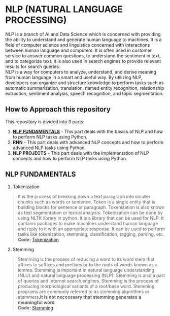 # NLP (NATURAL LANGUAGE PROCESSING)
NLP is a branch of AI and Data Science which is concerned with providing the ability to understand and generate human language to machines. It is a field of computer science and linguistics concerned with interactions between human language and computers. It is often used in customer service to answer common questions, to understand the sentiment in text, and to categorize text. It is also used in search engines to provide relevant results for search queries.<br>
NLP is a way for computers to analyze, understand, and derive meaning from human language in a smart and useful way. By utilizing NLP, developers can organize and structure knowledge to perform tasks such as automatic summarization, translation, named entity recognition, relationship extraction, sentiment analysis, speech recognition, and topic segmentation.<br>

## How to Approach this repository
This repository is divided into 3 parts:
1. [**NLP FUNDAMENTALS**](#nlp-fundamentals) - This part deals with the basics of NLP and how to perform NLP tasks using Python.
2. **RNN** - This part deals with advanced NLP concepts and how to perform advanced NLP tasks using Python.
3. **NLP PROJECTS** - This part deals with the implementation of NLP concepts and how to perform NLP tasks using Python.

## NLP FUNDAMENTALS
1. Tokenization
> It is the process of breaking down a text paragraph into smaller chunks such as words or sentence. Token is a single entity that is building blocks for sentence or paragraph. Tokenization is also known as text segmentation or lexical analysis. Tokenization can be done by using NLTK library in python. It is a library that can be used for NLP. It contains packages to make machines understand human language and reply to it with an appropriate response. It can be used to perform tasks like tokenization, stemming, classification, tagging, parsing, etc.<br>
> **Code:** [Tokenization](#./Fundamentals/tokenizer.ipynb)

2. Stemming
> Stemming is the process of reducing a word to its word stem that affixes to suffixes and prefixes or to the roots of words known as a lemma. Stemming is important in natural language understanding (NLU) and natural language processing (NLP). Stemming is also a part of queries and Internet search engines. Stemming is the process of producing morphological variants of a root/base word. Stemming programs are commonly referred to as stemming algorithms or stemmers.**It is not neccessary that stemming generates a meaningful word**<br>
> **Code:** [Stemming](#./Fundamentals/stemming.ipynb)


